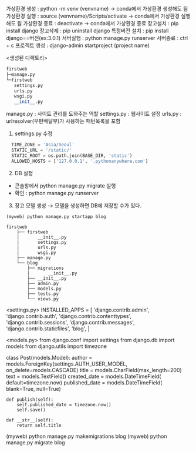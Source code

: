 가상환경 생성 : python -m venv (venvname)  -> conda에서 가상환경 생성해도 됨
가상환경 실행 : source (venvname)/Scripts/activate -> conda에서 가상환경 실행해도 됨
가상환경 종료 : deactivate -> conda에서 가상환경 종료
장고설치      : pip install django
장고삭제      : pip uninstall django
특정버전 설치 : pip install django==버전(ex:3.0.1)
서버실행      : python manage.py runserver
서버종료      : ctrl + c
프로젝트 생성 : django-admin startproject (project name)

<생성된 디렉토리>
~~~python
firstweb
├─manage.py
└─firstweb
   settings.py
   urls.py
   wsgi.py
   __init__.py
~~~
manage.py   : 사이트 관리를 도와주는 역할
settings.py : 웹사이트 설정
urls.py     : urlresolver(우편배달부)가 사용하는 패턴목록을 포함

1. settings.py 수정
~~~python
  TIME_ZONE = 'Asia/Seoul'
  STATIC_URL = '/static/'
  STATIC_ROOT = os.path.join(BASE_DIR, 'static')
  ALLOWED_HOSTS = ['127.0.0.1', '.pythonanywhere.com']
~~~
2. DB 설정
  - 콘솔창에서 python manage.py migrate 실행
  - 확인 : python manage.py runserver

3. 장고 모델 생성 -> 모델을 생성하면 DB에 저장할 수가 있다.
~~~
(myweb) python manage.py startapp blog
~~~
~~~
firstweb
    ├── firstweb
    |       __init__.py
    |       settings.py
    |       urls.py
    |       wsgi.py
    ├── manage.py
    └── blog
        ├── migrations
        |       __init__.py
        ├── __init__.py
        ├── admin.py
        ├── models.py
        ├── tests.py
        └── views.py
~~~
<settings.py>
INSTALLED_APPS = [
    'django.contrib.admin',
    'django.contrib.auth',
    'django.contrib.contenttypes',
    'django.contrib.sessions',
    'django.contrib.messages',
    'django.contrib.staticfiles',
    'blog',
]

<models.py>
from django.conf import settings
from django.db import models
from django.utils import timezone

class Post(models.Model):
    author = models.ForeignKey(settings.AUTH_USER_MODEL, on_delete=models.CASCADE)
    title = models.CharField(max_length=200)
    text = models.TextField()
    created_date = models.DateTimeField(
            default=timezone.now)
    published_date = models.DateTimeField(
            blank=True, null=True)

    def publish(self):
        self.published_date = timezone.now()
        self.save()

    def __str__(self):
        return self.title

(myweb) python manage.py makemigrations blog
(myweb) python manage.py migrate blog
